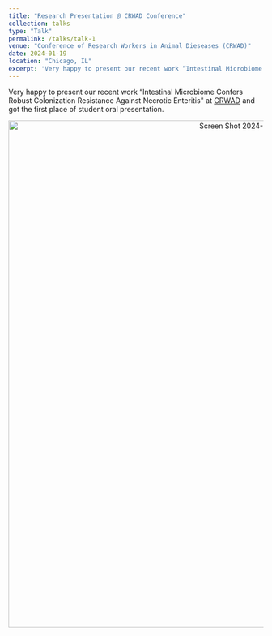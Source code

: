 ```yaml
---
title: "Research Presentation @ CRWAD Conference"
collection: talks
type: "Talk"
permalink: /talks/talk-1
venue: "Conference of Research Workers in Animal Dieseases (CRWAD)"
date: 2024-01-19
location: "Chicago, IL"
excerpt: 'Very happy to present our recent work “Intestinal Microbiome Confers Robust Colonization Resistance Against Necrotic Enteritis" at CRWAD and got the first place of student oral presentation.'
---
```


Very happy to present our recent work “Intestinal Microbiome Confers Robust Colonization Resistance Against Necrotic Enteritis" at [CRWAD](https://crwad.org/2024-crwad-schedule-at-a-glance/) and got the first place of student oral presentation.  <br>
<p align="center">  
<img width="1000" alt="Screen Shot 2024-02-21 at 9 30 02 AM" src="https://github.com/jingliu92/jingliu.github.io/assets/100873921/a0ccbcc4-15fd-4039-ae03-4daa9cb971d1">
</p>
